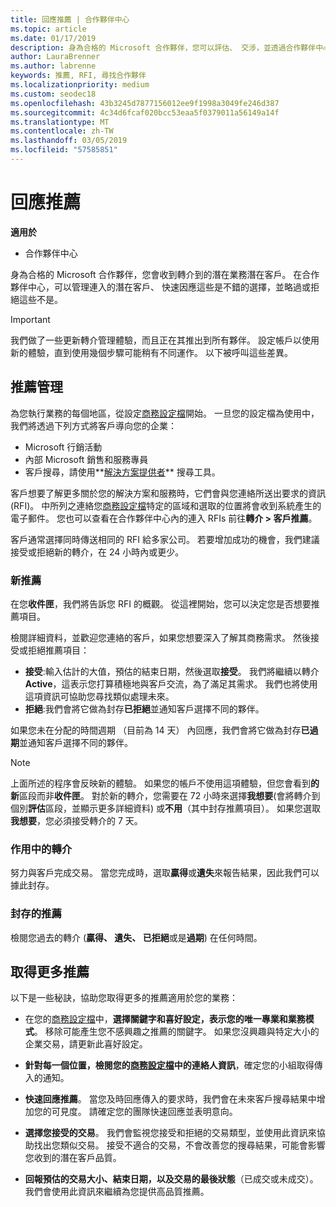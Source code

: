 ```yaml
---
title: 回應推薦 | 合作夥伴中心
ms.topic: article
ms.date: 01/17/2019
description: 身為合格的 Microsoft 合作夥伴，您可以評估、 交涉，並透過合作夥伴中心的轉介回應。
author: LauraBrenner
ms.author: labrenne
keywords: 推薦, RFI, 尋找合作夥伴
ms.localizationpriority: medium
ms.custom: seodec18
ms.openlocfilehash: 43b3245d7877156012ee9f1998a3049fe246d387
ms.sourcegitcommit: 4c34d6fcaf020bcc53eaa5f0379011a56149a14f
ms.translationtype: MT
ms.contentlocale: zh-TW
ms.lasthandoff: 03/05/2019
ms.locfileid: "57585851"
---
```

# <a name="responding-to-referrals"></a>回應推薦

**適用於**

-  合作夥伴中心

身為合格的 Microsoft 合作夥伴，您會收到轉介到的潛在業務潛在客戶。 在合作夥伴中心，可以管理連入的潛在客戶、 快速因應這些是不錯的選擇，並略過或拒絕這些不是。 

> [!IMPORTANT]
> 我們做了一些更新轉介管理體驗，而且正在其推出到所有夥伴。 設定帳戶以使用新的體驗，直到使用幾個步驟可能稍有不同運作。 以下被呼叫這些差異。 

## <a name="referral-management"></a>推薦管理

為您執行業務的每個地區，從設定[商務設定檔](create-a-marketing-profile.md)開始。 一旦您的設定檔為使用中，我們將透過下列方式將客戶導向您的企業：

*  Microsoft 行銷活動
*  內部 Microsoft 銷售和服務專員
*  客戶搜尋，請使用**[解決方案提供者](https://www.microsoft.com/solution-providers/home)** 搜尋工具。

客戶想要了解更多關於您的解決方案和服務時，它們會與您連絡所送出要求的資訊 (RFI)。 中所列之連絡您[商務設定檔](create-a-marketing-profile.md)特定的區域和選取的位置將會收到系統產生的電子郵件。 您也可以查看在合作夥伴中心內的連入 RFIs 前往**轉介 > 客戶推薦**。

客戶通常選擇同時傳送相同的 RFI 給多家公司。 若要增加成功的機會，我們建議接受或拒絕新的轉介，在 24 小時內或更少。

### <a name="new-referrals"></a>新推薦

在您**收件匣**，我們將告訴您 RFI 的概觀。 從這裡開始，您可以決定您是否想要推薦項目。 

檢閱詳細資料，並歡迎您連絡的客戶，如果您想要深入了解其商務需求。 然後接受或拒絕推薦項目： 

*  **接受**:輸入估計的大值，預估的結束日期，然後選取**接受**。 我們將繼續以轉介**Active**，這表示您打算積極地與客戶交流，為了滿足其需求。 我們也將使用這項資訊可協助您尋找類似處理未來。
*  **拒絕**:我們會將它做為封存**已拒絕**並通知客戶選擇不同的夥伴。

如果您未在分配的時間週期 （目前為 14 天） 內回應，我們會將它做為封存**已過期**並通知客戶選擇不同的夥伴。

> [!NOTE]
> 上面所述的程序會反映新的體驗。 如果您的帳戶不使用這項體驗，但您會看到**的新**區段而非**收件匣**。 對於新的轉介，您需要在 72 小時來選擇**我想要**(會將轉介到個別**評估**區段，並顯示更多詳細資料) 或**不用**（其中封存推薦項目）。 如果您選取**我想要**，您必須接受轉介的 7 天。

### <a name="active-referrals"></a>作用中的轉介

努力與客戶完成交易。 當您完成時，選取**贏得**或**遺失**來報告結果，因此我們可以據此封存。

### <a name="archived-referrals"></a>封存的推薦

檢閱您過去的轉介 (**贏得、 遺失、 已拒絕**或是**過期**) 在任何時間。 

## <a name="getting-more-referrals"></a>取得更多推薦

以下是一些秘訣，協助您取得更多的推薦適用於您的業務：

*  在您的[商務設定檔](create-a-marketing-profile.md)中，**選擇關鍵字和喜好設定，表示您的唯一專業和業務模式**。 移除可能產生您不感興趣之推薦的關鍵字。 如果您沒興趣與特定大小的企業交易，請更新此喜好設定。

*  **針對每一個位置，檢閱您的[商務設定檔](create-a-marketing-profile.md)中的連絡人資訊**，確定您的小組取得傳入的通知。

*  **快速回應推薦**。 當您及時回應傳入的要求時，我們會在未來客戶搜尋結果中增加您的可見度。 請確定您的團隊快速回應並表明意向。

*  **選擇您接受的交易**。 我們會監視您接受和拒絕的交易類型，並使用此資訊來協助找出您類似交易。 接受不適合的交易，不會改善您的搜尋結果，可能會影響您收到的潛在客戶品質。

*  **回報預估的交易大小、結束日期，以及交易的最後狀態**（已成交或未成交）。 我們會使用此資訊來繼續為您提供高品質推薦。
